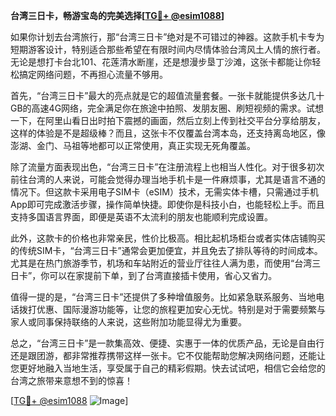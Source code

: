 **台湾三日卡，畅游宝岛的完美选择[[TG💪+ @esim1088](https://t.me/s/esim1088)]**

如果你计划去台湾旅行，那“台湾三日卡”绝对是不可错过的神器。这款手机卡专为短期游客设计，特别适合那些希望在有限时间内尽情体验台湾风土人情的旅行者。无论是想打卡台北101、花莲清水断崖，还是想漫步垦丁沙滩，这张卡都能让你轻松搞定网络问题，不再担心流量不够用。

首先，“台湾三日卡”最大的亮点就是它的超值流量套餐。一张卡就能提供多达几十GB的高速4G网络，完全满足你在旅途中拍照、发朋友圈、刷短视频的需求。试想一下，在阿里山看日出时拍下震撼的画面，然后立刻上传到社交平台分享给朋友，这样的体验是不是超级棒？而且，这张卡不仅覆盖台湾本岛，还支持离岛地区，像澎湖、金门、马祖等地都可以正常使用，真正实现无死角覆盖。

除了流量方面表现出色，“台湾三日卡”在注册流程上也相当人性化。对于很多初次前往台湾的人来说，可能会觉得办理当地手机卡是一件麻烦事，尤其是语言不通的情况下。但这款卡采用电子SIM卡（eSIM）技术，无需实体卡槽，只需通过手机App即可完成激活步骤，操作简单快捷。即使你是科技小白，也能轻松上手。而且支持多国语言界面，即便是英语不太流利的朋友也能顺利完成设置。

此外，这款卡的价格也非常亲民，性价比极高。相比起机场柜台或者实体店铺购买的传统SIM卡，“台湾三日卡”通常会更加便宜，并且免去了排队等待的时间成本。尤其是在热门旅游季节，机场和车站附近的营业厅往往人满为患，而使用“台湾三日卡”，你可以在家提前下单，到了台湾直接插卡使用，省心又省力。

值得一提的是，“台湾三日卡”还提供了多种增值服务。比如紧急联系服务、当地电话拨打优惠、国际漫游功能等，让您的旅程更加安心无忧。特别是对于需要频繁与家人或同事保持联络的人来说，这些附加功能显得尤为重要。

总之，“台湾三日卡”是一款集高效、便捷、实惠于一体的优质产品，无论是自由行还是跟团游，都非常推荐携带这样一张卡。它不仅能帮助您解决网络问题，还能让您更好地融入当地生活，享受属于自己的精彩假期。快去试试吧，相信它会给您的台湾之旅带来意想不到的惊喜！

[[TG💪+ @esim1088](https://t.me/s/esim1088) ![Image](https://i.postimg.cc/4NQfJmqS/Snipaste-2025-05-13-00-14-12.png)]